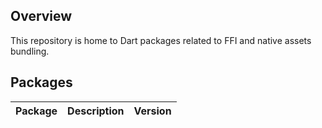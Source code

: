 ## Overview

This repository is home to Dart packages related to FFI and native assets
bundling.

## Packages

| Package | Description | Version |
| --- | --- | --- |

<!-- ## Publishing automation

For information about our publishing automation and release process, see
https://github.com/dart-lang/ecosystem/wiki/Publishing-automation.

For additional information about contributing, see our
[contributing](CONTRIBUTING.md) page. -->
